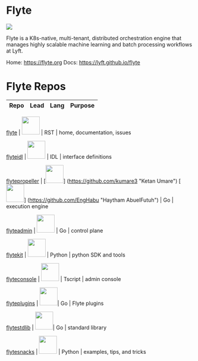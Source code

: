 # Flyte

![](https://github.com/lyft/flyte/workflows/tests/badge.svg)

Flyte is a K8s-native, multi-tenant, distributed orchestration engine that manages highly scalable machine learning and batch processing workflows at Lyft. 

Home:  https://flyte.org
Docs:  https://lyft.github.io/flyte

# Flyte Repos 

Repo | Lead | Lang | Purpose
--- | --- | --- | ---

[flyte](https://github.com/lyft/flyte) | [<img src="https://avatars0.githubusercontent.com/u/16888709" width="48" />](https://github.com/kumare3 "Ketan Umare") | RST | home, documentation, issues

[flyteidl](https://github.com/lyft/flyteidl) |  [<img src="https://avatars0.githubusercontent.com/u/16888709" width="48" />](https://github.com/kumare3 "Ketan Umare")  | IDL | interface definitions

[flytepropeller](https://github.com/lyft/flytepropeller) | [<img src="https://avatars0.githubusercontent.com/u/16888709" width="48" />] (https://github.com/kumare3 "Ketan Umare") [<img src="https://avatars2.githubusercontent.com/u/27159" width="48" />] (https://github.com/EngHabu "Haytham AbuelFutuh") | Go | execution engine

[flyteadmin](https://github.com/lyft/flyteadmin) | [<img src="https://avatars1.githubusercontent.com/u/953358" width="48" />](https://github.com/katrogan "Katrina Rogan") | Go | control plane

[flytekit](https://github.com/lyft/flytekit) | [<img src="https://avatars0.githubusercontent.com/u/7597118" width="48" />](https://github.com/matthewphsmith) | Python | python SDK and tools

[flyteconsole](https://github.com/lyft/flyteconsole) | [<img src="https://avatars1.githubusercontent.com/u/1815175" width="48" />](https://github.com/schottra "Randy Shott") | Tscript | admin console

[flyteplugins](https://github.com/lyft/flyteplugins)  | [<img src="https://avatars2.githubusercontent.com/u/27159" width="48" />](https://github.com/EngHabu "Haytham AbuelFutuh")| Go | Flyte plugins

[flytestdlib](https://github.com/lyft/flytestdlib)  | [<img src="https://avatars2.githubusercontent.com/u/27159" width="48" />](https://github.com/EngHabu "Haytham AbuelFutuh")| Go | standard library

[flytesnacks](https://github.com/lyft/flytesnacks) | [<img src="https://avatars3.githubusercontent.com/u/2896568" width="48" />](https://github.com/wild-endeavor "Yee Tong") | Python | examples, tips, and tricks
